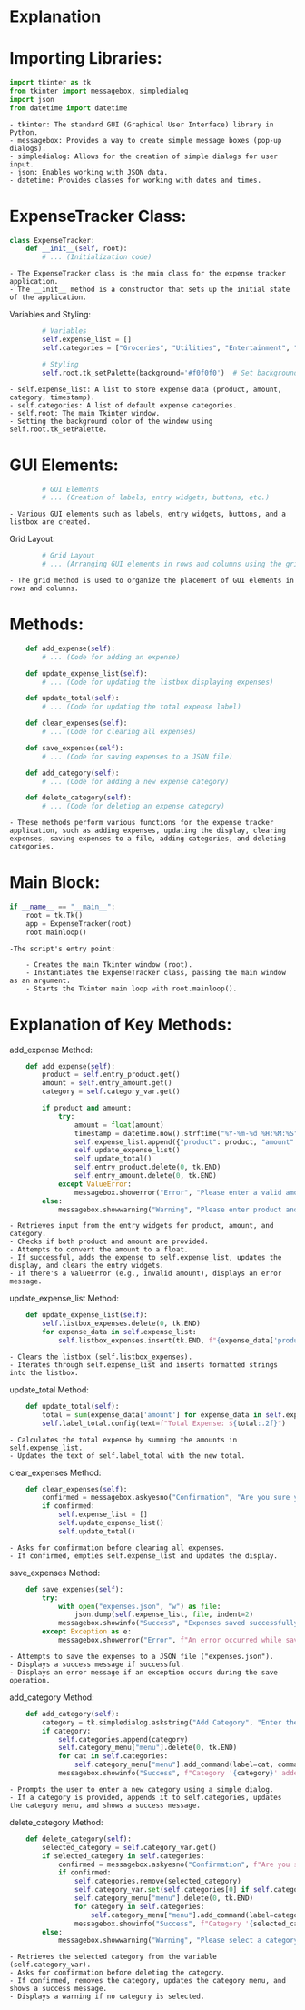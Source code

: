 # Explanation

# Importing Libraries:

```python
import tkinter as tk
from tkinter import messagebox, simpledialog
import json
from datetime import datetime
```

    - tkinter: The standard GUI (Graphical User Interface) library in Python.
    - messagebox: Provides a way to create simple message boxes (pop-up dialogs).
    - simpledialog: Allows for the creation of simple dialogs for user input.
    - json: Enables working with JSON data.
    - datetime: Provides classes for working with dates and times.

# ExpenseTracker Class:

```python
class ExpenseTracker:
    def __init__(self, root):
        # ... (Initialization code)
```

    - The ExpenseTracker class is the main class for the expense tracker application.
    - The __init__ method is a constructor that sets up the initial state of the application.

Variables and Styling:

```python
        # Variables
        self.expense_list = []
        self.categories = ["Groceries", "Utilities", "Entertainment", "Other"]

        # Styling
        self.root.tk_setPalette(background='#f0f0f0')  # Set background color
```

    - self.expense_list: A list to store expense data (product, amount, category, timestamp).
    - self.categories: A list of default expense categories.
    - self.root: The main Tkinter window.
    - Setting the background color of the window using self.root.tk_setPalette.

# GUI Elements:

```python
        # GUI Elements
        # ... (Creation of labels, entry widgets, buttons, etc.)
```

    - Various GUI elements such as labels, entry widgets, buttons, and a listbox are created.

Grid Layout:

```python
        # Grid Layout
        # ... (Arranging GUI elements in rows and columns using the grid method)
```

    - The grid method is used to organize the placement of GUI elements in rows and columns.

# Methods:

```python
    def add_expense(self):
        # ... (Code for adding an expense)

    def update_expense_list(self):
        # ... (Code for updating the listbox displaying expenses)

    def update_total(self):
        # ... (Code for updating the total expense label)

    def clear_expenses(self):
        # ... (Code for clearing all expenses)

    def save_expenses(self):
        # ... (Code for saving expenses to a JSON file)

    def add_category(self):
        # ... (Code for adding a new expense category)

    def delete_category(self):
        # ... (Code for deleting an expense category)
```

    - These methods perform various functions for the expense tracker application, such as adding expenses, updating the display, clearing expenses, saving expenses to a file, adding categories, and deleting categories.

# Main Block:

```python
if __name__ == "__main__":
    root = tk.Tk()
    app = ExpenseTracker(root)
    root.mainloop()
```

    -The script's entry point:

        - Creates the main Tkinter window (root).
        - Instantiates the ExpenseTracker class, passing the main window as an argument.
        - Starts the Tkinter main loop with root.mainloop().

# Explanation of Key Methods:

add_expense Method:

```python
    def add_expense(self):
        product = self.entry_product.get()
        amount = self.entry_amount.get()
        category = self.category_var.get()

        if product and amount:
            try:
                amount = float(amount)
                timestamp = datetime.now().strftime("%Y-%m-%d %H:%M:%S")
                self.expense_list.append({"product": product, "amount": amount, "category": category, "timestamp": timestamp})
                self.update_expense_list()
                self.update_total()
                self.entry_product.delete(0, tk.END)
                self.entry_amount.delete(0, tk.END)
            except ValueError:
                messagebox.showerror("Error", "Please enter a valid amount.")
        else:
            messagebox.showwarning("Warning", "Please enter product and amount.")
```

    - Retrieves input from the entry widgets for product, amount, and category.
    - Checks if both product and amount are provided.
    - Attempts to convert the amount to a float.
    - If successful, adds the expense to self.expense_list, updates the display, and clears the entry widgets.
    - If there's a ValueError (e.g., invalid amount), displays an error message.

update_expense_list Method:

```python
    def update_expense_list(self):
        self.listbox_expenses.delete(0, tk.END)
        for expense_data in self.expense_list:
            self.listbox_expenses.insert(tk.END, f"{expense_data['product']} - {expense_data['category']}: ${expense_data['amount']:.2f}")
```

    - Clears the listbox (self.listbox_expenses).
    - Iterates through self.expense_list and inserts formatted strings into the listbox.

update_total Method:

```python
    def update_total(self):
        total = sum(expense_data['amount'] for expense_data in self.expense_list)
        self.label_total.config(text=f"Total Expense: ${total:.2f}")
```

    - Calculates the total expense by summing the amounts in self.expense_list.
    - Updates the text of self.label_total with the new total.

clear_expenses Method:

```python
    def clear_expenses(self):
        confirmed = messagebox.askyesno("Confirmation", "Are you sure you want to clear all expenses?")
        if confirmed:
            self.expense_list = []
            self.update_expense_list()
            self.update_total()
```

    - Asks for confirmation before clearing all expenses.
    - If confirmed, empties self.expense_list and updates the display.

save_expenses Method:

```python
    def save_expenses(self):
        try:
            with open("expenses.json", "w") as file:
                json.dump(self.expense_list, file, indent=2)
            messagebox.showinfo("Success", "Expenses saved successfully.")
        except Exception as e:
            messagebox.showerror("Error", f"An error occurred while saving expenses: {str(e)}")
```

    - Attempts to save the expenses to a JSON file ("expenses.json").
    - Displays a success message if successful.
    - Displays an error message if an exception occurs during the save operation.

add_category Method:

```python
    def add_category(self):
        category = tk.simpledialog.askstring("Add Category", "Enter the new category:")
        if category:
            self.categories.append(category)
            self.category_menu["menu"].delete(0, tk.END)
            for cat in self.categories:
                self.category_menu["menu"].add_command(label=cat, command=tk._setit(self.category_var, cat))
            messagebox.showinfo("Success", f"Category '{category}' added successfully.")
```

    - Prompts the user to enter a new category using a simple dialog.
    - If a category is provided, appends it to self.categories, updates the category menu, and shows a success message.

delete_category Method:

```python
    def delete_category(self):
        selected_category = self.category_var.get()
        if selected_category in self.categories:
            confirmed = messagebox.askyesno("Confirmation", f"Are you sure you want to delete the category '{selected_category}'?")
            if confirmed:
                self.categories.remove(selected_category)
                self.category_var.set(self.categories[0] if self.categories else "")
                self.category_menu["menu"].delete(0, tk.END)
                for category in self.categories:
                    self.category_menu["menu"].add_command(label=category, command=tk._setit(self.category_var, category))
                messagebox.showinfo("Success", f"Category '{selected_category}' deleted successfully.")
        else:
            messagebox.showwarning("Warning", "Please select a category to delete.")
```

    - Retrieves the selected category from the variable (self.category_var).
    - Asks for confirmation before deleting the category.
    - If confirmed, removes the category, updates the category menu, and shows a success message.
    - Displays a warning if no category is selected.

